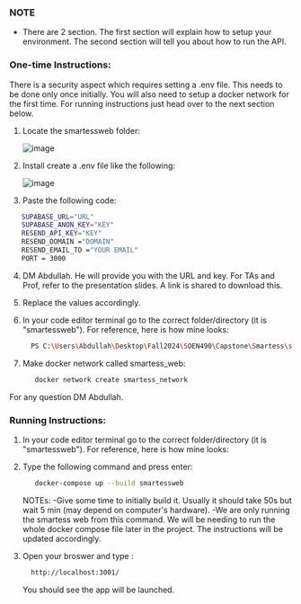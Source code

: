 ### NOTE
- There are 2 section. The first section will explain how to setup your environment. The second section will tell you about how to run the API.

### One-time Instructions:

There is a security aspect which requires setting a .env file. This needs to be done only once initially. You will also need to setup a docker network for the first time. For running instructions just head over to the next section below.

1. Locate the smartessweb folder:

   ![image](https://github.com/user-attachments/assets/18494e02-1b17-4a34-beb2-f8c83e58d367)


2. Install create a .env file like the following:

   ![image](https://github.com/user-attachments/assets/359a96da-33f7-4f03-aac0-44b693c58855)


3. Paste the following code:

```bash
   SUPABASE_URL="URL"
   SUPABASE_ANON_KEY="KEY"
   RESEND_API_KEY="KEY"
   RESEND_DOMAIN ="DOMAIN"
   RESEND_EMAIL_TO ="YOUR EMAIL"
   PORT = 3000
```

4. DM Abdullah. He will provide you with the URL and key. For TAs and Prof, refer to the presentation slides. A link is shared to download this.

5. Replace the values accordingly.

6. In your code editor terminal go to the correct folder/directory (it is "smartessweb"). For reference, here is how mine looks:

   ```bash
     PS C:\Users\Abdullah\Desktop\Fall2024\SOEN490\Capstone\Smartess\smartessweb>
   ```

7. Make docker network called smartess_web:

   ```bash
      docker network create smartess_network
   ```

For any question DM Abdullah.

### Running Instructions:

1. In your code editor terminal go to the correct folder/directory (it is "smartessweb"). For reference, here is how mine looks:

2. Type the following command and press enter:

   ```bash
      docker-compose up --build smartessweb
   ```

   NOTEs: 
      -Give some time to initially build it. Usually it should take 50s but wait 5 min (may depend on computer's hardware).
      -We are only running the smartess web from this command. We will be needing to run the whole docker compose file later in the project. The instructions will be updated accordingly. 


4. Open your broswer and type :

   ```bash
     http://localhost:3001/
   ```

   You should see the app will be launched.

